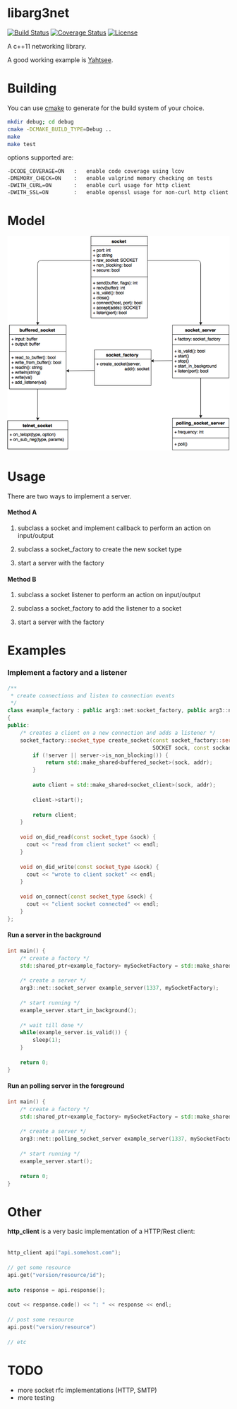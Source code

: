 libarg3net
==========

[![Build Status](http://img.shields.io/travis/ryjen/arg3net/master.svg)](https://travis-ci.org/ryjen/arg3net)
[![Coverage Status](http://img.shields.io/coveralls/ryjen/arg3net/master.svg)](https://coveralls.io/github/ryjen/arg3net?branch=master)
[![License](http://img.shields.io/:license-mit-blue.svg)](http://ryjen.mit-license.org)

A c++11 networking library.

A good working example is [Yahtsee](http://github.com/ryjen/yahtsee).

Building
========

You can use [cmake](https://cmake.org) to generate for the build system of your choice.

```bash
mkdir debug; cd debug
cmake -DCMAKE_BUILD_TYPE=Debug ..
make
make test
```

options supported are:

    -DCODE_COVERAGE=ON   :   enable code coverage using lcov
    -DMEMORY_CHECK=ON    :   enable valgrind memory checking on tests
    -DWITH_CURL=ON       :   enable curl usage for http client
    -DWITH_SSL=ON        :   enable openssl usage for non-curl http client


Model
=====

![arg3net UML](arg3net.png)

Usage
=====

There are two ways to implement a server.

#### Method A
1) subclass a socket and implement callback to perform an action on input/output

2) subclass a socket_factory to create the new socket type

3) start a server with the factory

#### Method B

1) subclass a socket listener to perform an action on input/output

2) subclass a socket_factory to add the listener to a socket

3) start a server with the factory

Examples
========

### Implement a factory and a listener

```c++
/**
 * create connections and listen to connection events
 */
class example_factory : public arg3::net:socket_factory, public arg3::net::buffered_socket_listener
{
public:
    /* creates a client on a new connection and adds a listener */
    socket_factory::socket_type create_socket(const socket_factory::server_type &server, 
                                              SOCKET sock, const sockaddr_in &addr) {
      	if (!server || server->is_non_blocking()) {
            return std::make_shared<buffered_socket>(sock, addr);
        }

        auto client = std::make_shared<socket_client>(sock, addr);

        client->start();

        return client;
  	}

    void on_did_read(const socket_type &sock) {
      cout << "read from client socket" << endl;
    }

    void on_did_write(const socket_type &sock) {
      cout << "wrote to client socket" << endl;
    }

    void on_connect(const socket_type &sock) {
      cout << "client socket connected" << endl;
    }
};
```

#### Run a server in the background

```c++
int main() {
    /* create a factory */
    std::shared_ptr<example_factory> mySocketFactory = std::make_shared<example_factory>();

    /* create a server */
    arg3::net::socket_server example_server(1337, mySocketFactory);

    /* start running */
    example_server.start_in_background();

    /* wait till done */
    while(example_server.is_valid()) {
        sleep(1);
    }

    return 0;
}

```


#### Run an polling server in the foreground

```c++
int main() {
    /* create a factory */
    std::shared_ptr<example_factory> mySocketFactory = std::make_shared<example_factory>();

    /* create a server */
    arg3::net::polling_socket_server example_server(1337, mySocketFactory);

    /* start running */
    example_server.start();

    return 0;
}

```

Other
=====

**http_client** is a very basic implementation of a HTTP/Rest client:

```c++

http_client api("api.somehost.com");

// get some resource
api.get("version/resource/id");

auto response = api.response();

cout << response.code() << ": " << response << endl;

// post some resource
api.post("version/resource")

// etc
```

TODO
====

* more socket rfc implementations (HTTP, SMTP)
* more testing
